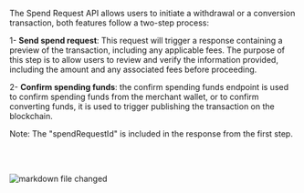 The Spend Request API allows users to initiate a withdrawal or a conversion transaction, both features follow a two-step process:

1- **Send spend request**: This request will trigger a response containing a preview of the transaction,
including any applicable fees. The purpose of this step is to allow users to review and verify the information provided,
including the amount and any associated fees before proceeding.

2- **Confirm spending funds**: the confirm spending funds endpoint is used to confirm spending funds from the merchant wallet, or to confirm converting funds, it is used to trigger publishing the transaction on the blockchain.


Note: The "spendRequestId" is included in the response from the first step.


<br/>
<br/>

![markdown file changed](./withdrawal-flowchart.png)
